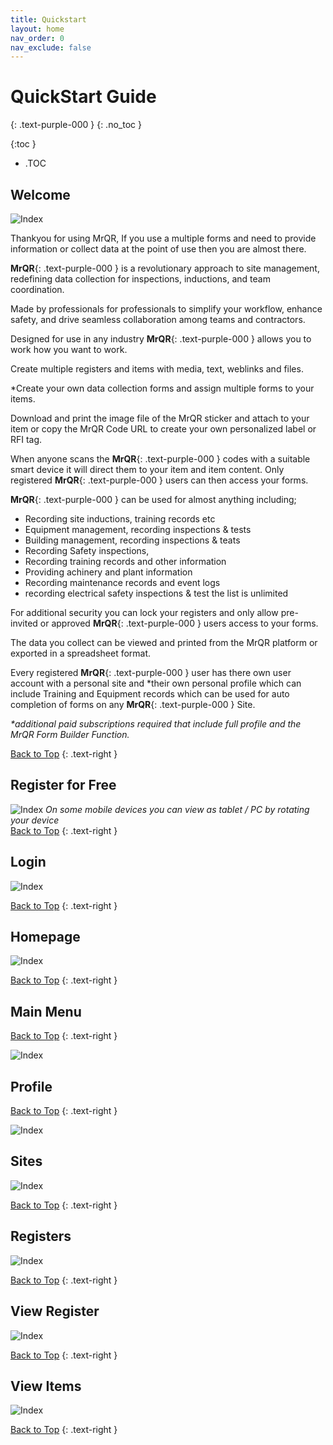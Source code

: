 ```yaml
---
title: Quickstart
layout: home
nav_order: 0
nav_exclude: false
---
```

<head>
<meta charset="UTF-8">
<meta name="description" content="mrqr">
<meta name="keywords" content="forms, form builder, form submission, data collection, safety, inspections">
<meta name="author" content="mark reeves">
<meta name="viewport" content="width=device-width, initial-scale=1.0">

  <style>
.button {
  padding: 5px 12px;
  text-align: center;
  text-decoration: none;
  display: inline-block;
  font-size: 12px;
  margin: 4px 2px;
  cursor: pointer; }
.button1 {background-color: #000000;} /* Black */
.button2 {background-color: white;}
.button1 {color: white;}
.button2 {color: black;}
.button1 {border: none;}
.button2 {border: 1px solid grey}
.button1 {border-radius: 5px;}
.button2 {border-radius: 5px;}
  
</style>
</head>

# **QuickStart Guide**
{: .text-purple-000 }
{: .no_toc }


{:toc }
- .TOC

## Welcome
![Index](/assets/images/MrQR-Home-Screen.png "Login") 

Thankyou for using MrQR, If you use a multiple forms and need to provide information or collect data at the point of use then you are almost there.

**MrQR**{: .text-purple-000 } is a revolutionary approach to site management, redefining data collection for inspections, inductions, and team coordination.

Made by professionals for professionals to simplify your workflow, enhance safety, and drive seamless collaboration among teams and contractors.

Designed for use in any industry **MrQR**{: .text-purple-000 } allows you to work how you want to work.

Create multiple registers and items with media, text, weblinks and files. 

*Create your own data collection forms and assign multiple forms to your items.

Download and print the image file of the MrQR sticker and attach to your item or copy the MrQR Code URL to create your own personalized label or RFI tag. 

When anyone scans the **MrQR**{: .text-purple-000 } codes with a suitable smart device it will direct them to your item and item content. Only registered **MrQR**{: .text-purple-000 } users can then access your forms.

**MrQR**{: .text-purple-000 } can be used for almost anything including; 
* Recording site inductions, training records etc
* Equipment management, recording inspections & tests
* Building management, recording inspections & teats
* Recording Safety inspections,
* Recording training records and other information
* Providing achinery and plant information
* Recording maintenance records and event logs
* recording electrical safety inspections & test
the list is unlimited

For additional security you can lock your registers and only allow pre-invited or approved **MrQR**{: .text-purple-000 } users access to your forms. 

The data you collect can be viewed and printed from the MrQR platform or exported in a spreadsheet format.

Every registered **MrQR**{: .text-purple-000 } user has there own user account with a personal site and 
*their own personal profile which can include Training and Equipment records which can be used for auto completion of forms on any
**MrQR**{: .text-purple-000 } Site.

_*additional paid subscriptions required that include full profile and the MrQR Form Builder Function._

[Back to Top](https://docs.mrqr.me/index)
{: .text-right }


## Register for Free

![Index](/assets/images/MrQR-Register-Screen.png "Refgister") 
_On some mobile devices you can view as tablet / PC by rotating your device_  
[Back to Top](https://docs.mrqr.me/index)
{: .text-right }

## Login

![Index](/assets/images/MrQR-Login-Screen.png "Login") 

[Back to Top](https://docs.mrqr.me/index)
{: .text-right }

## Homepage

![Index](/assets/images/MrQR-Homepage.png "Homepage") 

[Back to Top](https://docs.mrqr.me/index)
{: .text-right }

## Main Menu

[Back to Top](https://docs.mrqr.me/index)
{: .text-right }

![Index](/assets/images/MrQR-Main-Menu.png "Main Menu") 

## Profile

[Back to Top](https://docs.mrqr.me/index)
{: .text-right }

![Index](/assets/images/MrQR-Profile.png "Profile") 

## Sites

![Index](/assets/images/MrQR-Sites.png "Sites") 

[Back to Top](https://docs.mrqr.me/index)
{: .text-right }

## Registers

![Index](/assets/images/MrQR-Registers.png "Registers") 

[Back to Top](https://docs.mrqr.me/index)
{: .text-right }

## View Register

![Index](/assets/images/MrQR-View_Registers.png "View Register") 

[Back to Top](https://docs.mrqr.me/index)
{: .text-right }

## View Items

![Index](/assets/images/MrQR-View-Item.png "Items") 

[Back to Top](https://docs.mrqr.me/index)
{: .text-right }


